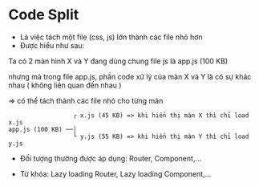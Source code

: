 # Code Split

+ Là việc tách một file (css, js) lớn thành các file nhỏ hơn
+ Được hiểu như sau:

Ta có 2 màn hình X và Y đang dùng chung file js là app.js (100 KB)

nhưng mà trong file app.js, phần code xử lý của màn X và Y là có sự khác nhau ( không liên quan đến nhau )

=> có thể tách thành các file nhỏ cho từng màn

```text
                  ┌ x.js (45 KB) => khi hiển thị màn X thì chỉ load x.js
app.js (100 KB) ──│
                  └ y.js (55 KB) => khi hiển thị màn Y thì chỉ load y.js
```

+ Đối tượng thường được áp dụng: Router, Component,...

+ Từ khóa: Lazy loading Router, Lazy loading Component,...